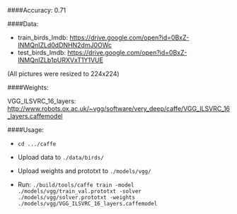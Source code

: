####Accuracy: 0.71 

####Data:

* train_birds_lmdb: https://drive.google.com/open?id=0BxZ-INMQnIZLd0dDNHN2dmJ0OWc
* test_birds_lmdb: https://drive.google.com/open?id=0BxZ-INMQnIZLb1pURXVxT1Y1VUE

(All pictures were resized to 224х224)

####Weights:

VGG_ILSVRC_16_layers: http://www.robots.ox.ac.uk/~vgg/software/very_deep/caffe/VGG_ILSVRC_16_layers.caffemodel

####Usage:

* ```cd .../caffe```

* Upload data to ```./data/birds/```

* Upload weights and prototxt to ```./models/vgg/```

* Run:  ```./build/tools/caffe train -model ./models/vgg/train_val.prototxt -solver ./models/vgg/solver.prototxt -weights ./models/vgg/VGG_ILSVRC_16_layers.caffemodel```
